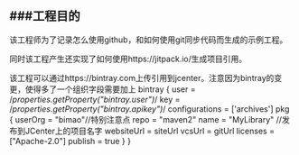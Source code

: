 ###工程目的
---
该工程师为了记录怎么使用github，和如何使用git同步代码而生成的示例工程。

同时该工程产生还实现了如何使用https://jitpack.io/生成项目引用。

该工程可以通过https://bintray.com上传引用到jcenter。注意因为bintray的变更，使得多了一个组织字段需要加上
bintray {
    user = /*properties.getProperty("bintray.user")*/
    key = /*properties.getProperty("bintray.apikey")*/
    configurations = ['archives']
    pkg {
        userOrg = "bimao"//特别注意点
        repo = "maven2"
        name = "MyLibrary"    //发布到JCenter上的项目名字
        websiteUrl = siteUrl
        vcsUrl = gitUrl
        licenses = ["Apache-2.0"]
        publish = true
    }
}
